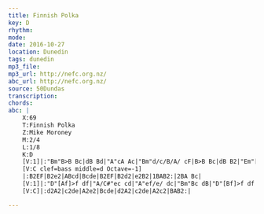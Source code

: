 ```yaml
---
title: Finnish Polka
key: D
rhythm: 
mode:
date: 2016-10-27
location: Dunedin
tags: dunedin
mp3_file:
mp3_url: http://nefc.org.nz/
abc_url: http://nefc.org.nz/
source: 50Dundas
transcription:
chords: 
abc: |
    X:69
    T:Finnish Polka
    Z:Mike Moroney
    M:2/4
    L:1/8
    K:D
    [V:1]|:"Bm"B>B Bc|dB Bd|"A"cA Ac|"Bm"d/c/B/A/ cF|B>B Bc|dB B2|"Em"[Be]2dc|1"Bm"BAB2:|2"Bm"Bc de|
    [V:C clef=bass middle=d Octave=-1]
    |:B2EF|B2e2|ABcd|Bcde|B2EF|B2d2|e2B2|1BAB2:|2BA Bc|
    [V:1]|:"D"[Af]>f df|"A/C#"ec cd|"A"ef/e/ dc|"Bm"Bc dB|"D"[Bf]>f df|"A/C#"ec cd|"A"ef/e/ dc|"Bm"BAB2:|
    [V:C]|:d2A2|c2de|A2e2|Bcde|d2A2|c2de|A2c2|BAB2:|

---
```

